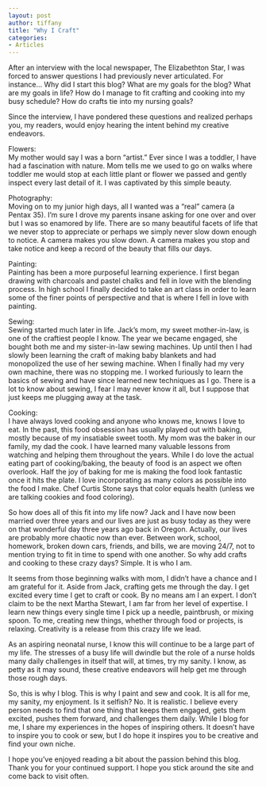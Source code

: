 ```yaml
---
layout: post
author: tiffany
title: "Why I Craft"
categories: 
- Articles
---
```


After an interview with the local newspaper, The Elizabethton Star, I was forced to answer questions I had previously never articulated. For instance… Why did I start this blog? What are my goals for the blog? What are my goals in life? How do I manage to fit crafting and cooking into my busy schedule? How do crafts tie into my nursing goals?

Since the interview, I have pondered these questions and realized perhaps you, my readers, would enjoy hearing the intent behind my creative endeavors.

Flowers:  
My mother would say I was a born “artist.” Ever since I was a toddler, I have had a fascination with nature. Mom tells me we used to go on walks where toddler me would stop at each little plant or flower we passed and gently inspect every last detail of it. I was captivated by this simple beauty.

Photography:  
Moving on to my junior high days, all I wanted was a “real” camera (a Pentax 35). I’m sure I drove my parents insane asking for one over and over but I was so enamored by life. There are so many beautiful facets of life that we never stop to appreciate or perhaps we simply never slow down enough to notice. A camera makes you slow down. A camera makes you stop and take notice and keep a record of the beauty that fills our days.

Painting:  
Painting has been a more purposeful learning experience. I first began drawing with charcoals and pastel chalks and fell in love with the blending process. In high school I finally decided to take an art class in order to learn some of the finer points of perspective and that is where I fell in love with painting.

Sewing:  
Sewing started much later in life. Jack’s mom, my sweet mother-in-law, is one of the craftiest people I know. The year we became engaged, she bought both me and my sister-in-law sewing machines. Up until then I had slowly been learning the craft of making baby blankets and had monopolized the use of her sewing machine. When I finally had my very own machine, there was no stopping me. I worked furiously to learn the basics of sewing and have since learned new techniques as I go. There is a lot to know about sewing, I fear I may never know it all, but I suppose that just keeps me plugging away at the task.

Cooking:  
I have always loved cooking and anyone who knows me, knows I love to eat. In the past, this food obsession has usually played out with baking, mostly because of my insatiable sweet tooth. My mom was the baker in our family, my dad the cook. I have learned many valuable lessons from watching and helping them throughout the years. While I do love the actual eating part of cooking/baking, the beauty of food is an aspect we often overlook. Half the joy of baking for me is making the food look fantastic once it hits the plate. I love incorporating as many colors as possible into the food I make. Chef Curtis Stone says that color equals health (unless we are talking cookies and food coloring).

So how does all of this fit into my life now? Jack and I have now been married over three years and our lives are just as busy today as they were on that wonderful day three years ago back in Oregon. Actually, our lives are probably more chaotic now than ever. Between work, school, homework, broken down cars, friends, and bills, we are moving 24/7, not to mention trying to fit in time to spend with one another. So why add crafts and cooking to these crazy days? Simple. It is who I am.

It seems from those beginning walks with mom, I didn’t have a chance and I am grateful for it. Aside from Jack, crafting gets me through the day. I get excited every time I get to craft or cook. By no means am I an expert. I don’t claim to be the next Martha Stewart, I am far from her level of expertise. I learn new things every single time I pick up a needle, paintbrush, or mixing spoon. To me, creating new things, whether through food or projects, is relaxing. Creativity is a release from this crazy life we lead.

As an aspiring neonatal nurse, I know this will continue to be a large part of my life. The stresses of a busy life will dwindle but the role of a nurse holds many daily challenges in itself that will, at times, try my sanity. I know, as petty as it may sound, these creative endeavors will help get me through those rough days.

So, this is why I blog. This is why I paint and sew and cook. It is all for me, my sanity, my enjoyment. Is it selfish? No. It is realistic. I believe every person needs to find that one thing that keeps them engaged, gets them excited, pushes them forward, and challenges them daily. While I blog for me, I share my experiences in the hopes of inspiring others. It doesn’t have to inspire you to cook or sew, but I do hope it inspires you to be creative and find your own niche.

I hope you’ve enjoyed reading a bit about the passion behind this blog. Thank you for your continued support. I hope you stick around the site and come back to visit often.